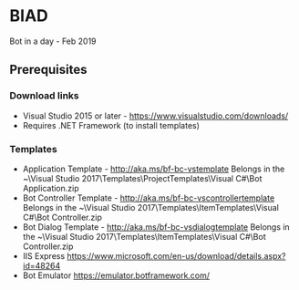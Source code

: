 # BIAD
Bot in a day - Feb 2019

## Prerequisites
### Download links
* Visual Studio 2015 or later - https://www.visualstudio.com/downloads/
* Requires .NET Framework (to install templates)
### Templates
* Application Template - http://aka.ms/bf-bc-vstemplate
Belongs in the ~\Visual Studio 2017\Templates\ProjectTemplates\Visual C#\Bot Application.zip
* Bot Controller Template - http://aka.ms/bf-bc-vscontrollertemplate
Belongs in the ~\Visual Studio 2017\Templates\ItemTemplates\Visual C#\Bot Controller.zip
* Bot Dialog Template - http://aka.ms/bf-bc-vsdialogtemplate
Belongs in the ~\Visual Studio 2017\Templates\ItemTemplates\Visual C#\Bot Controller.zip
* IIS Express
https://www.microsoft.com/en-us/download/details.aspx?id=48264
* Bot Emulator
https://emulator.botframework.com/


